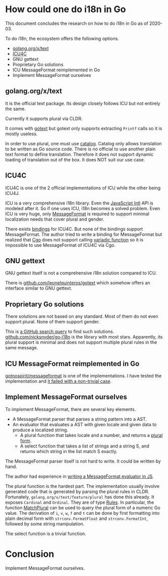 # How could one do i18n in Go

This document concludes the research on how to do i18n in Go as of 2020-03.

To do i18n, the ecosystem offers the following options.

- [golang.org/x/text](https://github.com/golang/text)
- [ICU4C](http://site.icu-project.org/home)
- GNU gettext
- Proprietary Go solutions
- ICU MessageFormat reimplemented in Go
- Implement MessageFormat ourselves

## golang.org/x/text

It is the official text package. Its design closely follows ICU but not entirely the same.

Currently it supports plural via CLDR.

It comes with [gotext](https://godoc.org/golang.org/x/text/cmd/gotext) but gotext only supports extracting `Printf` calls so it is mostly useless.

In order to use plural, one must use [catalog](https://godoc.org/golang.org/x/text/message/catalog). Catalog only allows translation to be written as Go source code. There is no official to use another plain text format to define translation. Therefore it does not support dynamic loading of translation out of the box. It does NOT suit our use case.

## ICU4C

ICU4C is one of the 2 official implementations of ICU while the other being ICU4J.

ICU is a very comprehensive i18n library. Even the [JavaScript Intl](https://developer.mozilla.org/en-US/docs/Web/JavaScript/Reference/Global_Objects/Intl) API is modeled after it. So if one uses ICU, i18n becomes a solved problem. Even ICU is very huge, only [MessageFormat](http://userguide.icu-project.org/formatparse/messages#TOC-MessageFormat) is required to support minimal localization needs that cover plural and gender.

There exists [bindings](https://github.com/uber-go/icu4go) for ICU4C. But none of the bindings support MessageFormat. The author tried to write a binding for MessageFormat but realized that [Cgo](https://golang.org/cmd/cgo/) does not support calling [variadic function](https://unicode-org.github.io/icu-docs/apidoc/released/icu4c/umsg_8h.html#a4c02e1b7cff1ab8d463878e9aa1f0255) so it is impossible to use MessageFormat of ICU4C via Cgo.

## GNU gettext

GNU gettext itself is not a comprehensive i18n solution compared to ICU.

There is [github.com/leonelquinteros/gotext](https://github.com/leonelquinteros/gotext) which somehow offers an interface similar to GNU gettext.

## Proprietary Go solutions

There solutions are not based on any standard. Most of them do not even support plural. None of them support gender.

This is [a GitHub search query](https://github.com/search?l=Go&o=desc&q=i18n&s=stars&type=Repositories) to find such solutions. [github.com/nicksnyder/go-i18n](https://github.com/nicksnyder/go-i18n) is the library with most stars. Apparently, its plural support is minimal and does not support multiple plural rules in the same message.

## ICU MessageFormat reimplemented in Go

[gotnospirit/messageformat](https://github.com/gotnospirit/messageformat) is one of the implementations. I have tested the implementation and [it failed with a non-trivial case](https://gist.github.com/louischan-oursky/76de446d62cb1d397d43fa4d20ca12b0).

## Implement MessageFormat ourselves

To implement MessageFormat, there are several key elements.

- A MessageFormat parser that parses a string pattern into a AST.
- An evaluator that evaluates a AST with given locale and given data to produce a localized string.
  - A plural function that takes locale and a number, and returns a [plural form](https://godoc.org/golang.org/x/text/feature/plural#Form).
  - A select function that takes a list of strings and a string S, and returns which string in the list match S exactly.

The MessageFormat parser itself is not hard to write. It could be written by hand.

The author had experience in [writing a MessageFormat evaluator in JS](https://github.com/oursky/react-messageformat/blob/master/src/eval.ts).

The plural function is the hardest part. The implementation usually involve generated code that is generated by parsing the plural rules in CLDR. Fortunately, `golang.org/x/text/feature/plural` has done this already. It exposes `Cardinal` and `Ordinal`. They are of type [Rules](https://godoc.org/golang.org/x/text/feature/plural#Rules). In particular, the function [MatchPlural](https://godoc.org/golang.org/x/text/feature/plural#Rules.MatchPlural) can be used to query the plural form of a numeric Go value. The derivation of `i`, `v`, `w`, `f` and `t` can be done by first formatting into plain decimal form with `strconv.FormatFloat` and `strconv.FormatInt`, followed by some string manipulation.

The select function is a trivial function.

# Conclusion

Implement MessageFormat ourselves.
